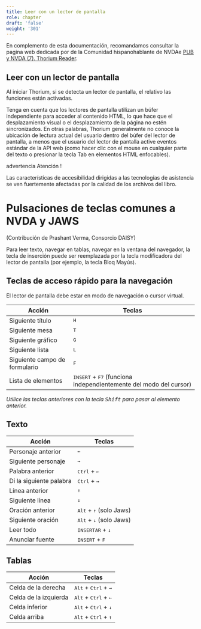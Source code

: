 ```yaml
---
title: Leer con un lector de pantalla
role: chapter
draft: 'false'
weight: '301'
---
```


En complemento de esta documentación, recomandamos consultar la pagina web dedicada por de la Comunidad hispanohablante de NVDAe [PUB y NVDA (7). Thorium Reader](https://nvdaes.github.io/epub7).

## Leer con un lector de pantalla

Al iniciar Thorium, si se detecta un lector de pantalla, el relativo las funciones están activadas.

Tenga en cuenta que los lectores de pantalla utilizan un búfer independiente para acceder al contenido HTML, lo que hace que el desplazamiento visual o el desplazamiento de la página no estén sincronizados. En otras palabras, Thorium generalmente no conoce la ubicación de lectura actual del usuario dentro del búfer del lector de pantalla, a menos que el usuario del lector de pantalla active eventos estándar de la API web (como hacer clic con el mouse en cualquier parte del texto o presionar la tecla Tab en elementos HTML enfocables).

advertencia Atención !

Las características de accesibilidad dirigidas a las tecnologías de asistencia se ven fuertemente afectadas por la calidad de los archivos del libro.

# Pulsaciones de teclas comunes a NVDA y JAWS

(Contribución de Prashant Verma, Consorcio DAISY)

Para leer texto, navegar en tablas, navegar en la ventana del navegador, la tecla de inserción puede ser reemplazada por la tecla modificadora del lector de pantalla (por ejemplo, la tecla Bloq Mayús).

## Teclas de acceso rápido para la navegación

El lector de pantalla debe estar en modo de navegación o cursor virtual.

Acción | Teclas
--- | ---
Siguiente título | <kbd>H</kbd>
Siguiente mesa | <kbd>T</kbd>
Siguiente gráfico | <kbd>G</kbd>
Siguiente lista | <kbd>L</kbd>
Siguiente campo de formulario | <kbd>F</kbd>
Lista de elementos | <kbd>INSERT</kbd> + <kbd>F7</kbd> (funciona independientemente del modo del cursor)

*Utilice las teclas anteriores con la tecla <kbd>Shift</kbd> para pasar al elemento anterior.*

## Texto

Acción | Teclas
--- | ---
Personaje anterior | <kbd>←</kbd>
Siguiente personaje | <kbd>→</kbd>
Palabra anterior | <kbd>Ctrl</kbd> + <kbd>←</kbd>
Di la siguiente palabra | <kbd>Ctrl</kbd> + <kbd>→</kbd>
Línea anterior | <kbd> ↑</kbd>
Siguiente línea | <kbd>↓</kbd>
Oración anterior | <kbd>Alt</kbd> + <kbd> ↑</kbd> (solo Jaws)
Siguiente oración | <kbd>Alt</kbd> + <kbd>↓</kbd> (solo Jaws)
Leer todo | <kbd>INSERTAR</kbd> + <kbd>↓</kbd>
Anunciar fuente | <kbd>INSERT</kbd> + <kbd>F</kbd>

## Tablas

Acción | Teclas
--- | ---
Celda de la derecha | <kbd>Alt</kbd> + <kbd>Ctrl</kbd> + <kbd>→</kbd>
Celda de la izquierda | <kbd>Alt</kbd> + <kbd>Ctrl</kbd> + <kbd>←</kbd>
Celda inferior | <kbd>Alt</kbd> + <kbd>Ctrl</kbd> + <kbd>↓</kbd>
Celda arriba | <kbd>Alt</kbd> + <kbd>Ctrl</kbd> + <kbd> ↑</kbd>
